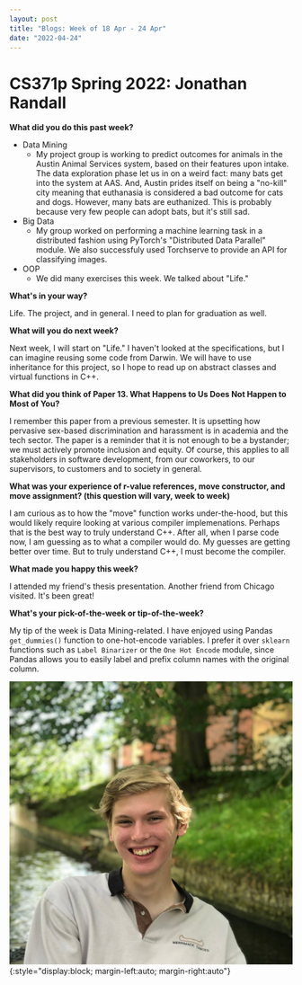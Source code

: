 ```yaml
---
layout: post
title: "Blogs: Week of 18 Apr - 24 Apr"
date: "2022-04-24"
---
```


# CS371p Spring 2022: Jonathan Randall

**What did you do this past week?** 

- Data Mining
    - My project group is working to predict outcomes for animals in the Austin Animal Services system, based on their features upon intake. The data exploration phase let us in on a weird fact: many bats get into the system at AAS. And, Austin prides itself on being a "no-kill" city meaning that euthanasia is considered a bad outcome for cats and dogs. However, many bats are euthanized. This is probably because very few people can adopt bats, but it's still sad.
- Big Data
    - My group worked on performing a machine learning task in a distributed fashion using PyTorch's "Distributed Data Parallel" module. We also successfuly used Torchserve to provide an API for classifying images.
- OOP
    - We did many exercises this week. We talked about "Life."

**What's in your way?**

Life. The project, and in general. I need to plan for graduation as well.

**What will you do next week?**

Next week, I will start on "Life." I haven't looked at the specifications, but I can imagine reusing some code from Darwin. We will have to use inheritance for this project, so I hope to read up on abstract classes and virtual functions in C++.

**What did you think of Paper 13. What Happens to Us Does Not Happen to Most of You?**

I remember this paper from a previous semester. It is upsetting how pervasive sex-based discrimination and harassment is in academia and the tech sector. The paper is a reminder that it is not enough to be a bystander; we must actively promote inclusion and equity. Of course, this applies to all stakeholders in software development, from our coworkers, to our supervisors, to customers and to society in general.

**What was your experience of r-value references, move constructor, and move assignment? (this question will vary, week to week)**

I am curious as to how the "move" function works under-the-hood, but this would likely require looking at various compiler implemenations. Perhaps that is the best way to truly understand C++. After all, when I parse code now, I am guessing as to what a compiler would do. My guesses are getting better over time. But to truly understand C++, I must become the compiler.

**What made you happy this week?**

I attended my friend's thesis presentation. Another friend from Chicago visited. It's been great!

**What's your pick-of-the-week or tip-of-the-week?**

My tip of the week is Data Mining-related. I have enjoyed using Pandas `get_dummies()` function to one-hot-encode variables. I prefer it over `sklearn` functions such as `Label Binarizer` or the `One Hot Encode` module, since Pandas allows you to easily label and prefix column names with the original column.

![Headshot](/assets/jonathan.png){:style="display:block; margin-left:auto; margin-right:auto"}